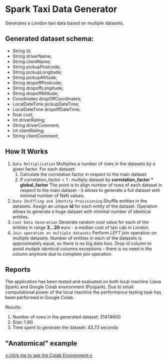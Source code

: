 # Spark Taxi Data Generator

Generates a London taxi data based on multiple datasets.

## Generated dataset schema:
  * String id;
  * String driverName;
  * String clientName;
  * String pickupPostcode;
  * String pickupLongitude;
  * String pickupAltitude;
  * String dropoffPostcode;
  * String dropoffLongitude;
  * String dropoffAltitude;
  * Coordinates dropOffCoordinates;
  * LocalDateTime pickupDateTime;
  * LocalDateTime dropoffDateTime;
  * float cost;
  * int driverRating;
  * String driverComment;
  * int clientRating;
  * String clientComment;


## How It Works

1. `Data Multiplication`
   Multiplies a number of rows in the datasets by a given factor.
   For each dataset:
    1.   Calculate the correlation factor in respect to the main dataset
    2.   If correlation_factor < 1 : multiply dataset by **correlation_factor * global_factor**
   The point is to align number of rows of each dataset in respect to the main dataset - it allows to generate a full dataset with minimal number of NaN values.
2. `Data Shuffling and Identity Provisioning`
   Shuffle entities in the datasets. Assign an unique **id** for each entity of the dataset.
   Operation allows to generate a huge dataset with minimal number of identical entities.
3. `Cost Data Generation`
   Generate random *cost* value for each of the entities in range **3...20** euro - a median cost of taxi cab in London.
4. `Join operation on multiple datasets`
   Perform *LEFT join* operation on multiple datasets. Number of entities in each of the datasets is approximately equal, so there is no big data loss. Drop *id*    column to avoid *mutiple identical columns* exceptions - there is no need in the column anymore due to complete join operation.


## Reports

The application has been tested and evaluated on both local machine (Java Spark) and Google Colab environment (Pyspark).
Due to small computational power of the local machine the performance testing task has been performed in Google Colab.

Results:

1. Number of rows in the generated dataset: 31474600
2. Size: 1.9G
3. Time spent to generate the dataset: 43.73 seconds

## "Anatomical" example
[<-click me to see the Colab Environment->](https://colab.research.google.com/drive/1D8Y5RLbuuxiJRp4LLXV6hvLyZDGpp7_2?usp=sharing)

